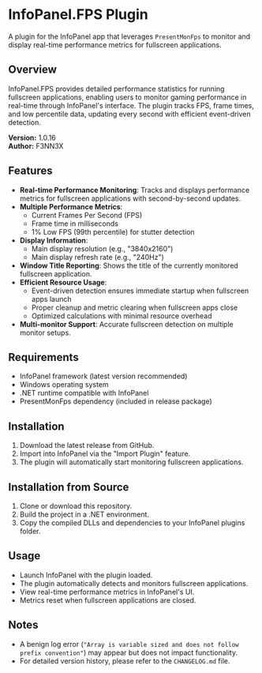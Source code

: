 # InfoPanel.FPS Plugin

A plugin for the InfoPanel app that leverages `PresentMonFps` to monitor and display real-time performance metrics for fullscreen applications.

## Overview

InfoPanel.FPS provides detailed performance statistics for running fullscreen applications, enabling users to monitor gaming performance in real-time through InfoPanel's interface. The plugin tracks FPS, frame times, and low percentile data, updating every second with efficient event-driven detection.

**Version:** 1.0.16  
**Author:** F3NN3X

## Features

* **Real-time Performance Monitoring**: Tracks and displays performance metrics for fullscreen applications with second-by-second updates.
* **Multiple Performance Metrics**:
  * Current Frames Per Second (FPS)
  * Frame time in milliseconds
  * 1% Low FPS (99th percentile) for stutter detection
* **Display Information**:
  * Main display resolution (e.g., "3840x2160")
  * Main display refresh rate (e.g., "240Hz")
* **Window Title Reporting**: Shows the title of the currently monitored fullscreen application.
* **Efficient Resource Usage**:
  * Event-driven detection ensures immediate startup when fullscreen apps launch
  * Proper cleanup and metric clearing when fullscreen apps close
  * Optimized calculations with minimal resource overhead
* **Multi-monitor Support**: Accurate fullscreen detection on multiple monitor setups.

## Requirements

* InfoPanel framework (latest version recommended)
* Windows operating system
* .NET runtime compatible with InfoPanel
* PresentMonFps dependency (included in release package)

## Installation

1. Download the latest release from GitHub.
2. Import into InfoPanel via the "Import Plugin" feature.
3. The plugin will automatically start monitoring fullscreen applications.

## Installation from Source

1. Clone or download this repository.
2. Build the project in a .NET environment.
3. Copy the compiled DLLs and dependencies to your InfoPanel plugins folder.

## Usage

* Launch InfoPanel with the plugin loaded.
* The plugin automatically detects and monitors fullscreen applications.
* View real-time performance metrics in InfoPanel's UI.
* Metrics reset when fullscreen applications are closed.

## Notes

* A benign log error (`"Array is variable sized and does not follow prefix convention"`) may appear but does not impact functionality.
* For detailed version history, please refer to the `CHANGELOG.md` file.
